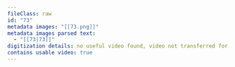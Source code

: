 ```yaml
---
fileClass: raw
id: "73"
metadata images: "[[73.png]]"
metadata images parsed text:
  - "[[73|73]]"
digitization details: no useful video found, video not transferred for parsing
contains usable video: true
---
```

